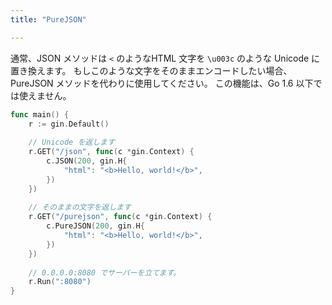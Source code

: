 ```yaml
---
title: "PureJSON"

---
```


通常、JSON メソッドは `<` のようなHTML 文字を `\u003c` のような Unicode に置き換えます。
もしこのような文字をそのままエンコードしたい場合、PureJSON メソッドを代わりに使用してください。
この機能は、Go 1.6 以下では使えません。

```go
func main() {
	r := gin.Default()
	
	// Unicode を返します
	r.GET("/json", func(c *gin.Context) {
		c.JSON(200, gin.H{
			"html": "<b>Hello, world!</b>",
		})
	})
	
	// そのままの文字を返します
	r.GET("/purejson", func(c *gin.Context) {
		c.PureJSON(200, gin.H{
			"html": "<b>Hello, world!</b>",
		})
	})
	
	// 0.0.0.0:8080 でサーバーを立てます。
	r.Run(":8080")
}
```


